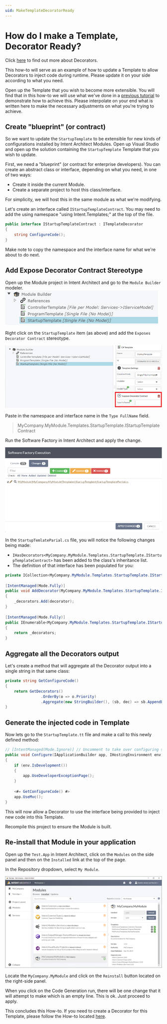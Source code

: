 ```yaml
---
uid: MakeTemplateDecoratorReady
---
```

# How do I make a Template, Decorator Ready?

Click [here](xref:Decorator) to find out more about Decorators.

This how-to will serve as an example of how to update a Template to allow Decorators to inject code during runtime. Please update it on your side according to what you need.

Open up the Template that you wish to become more extensible. You will find that in this how-to we will use what we've done in a [previous tutorial](xref:TutorialCreateModule) to demonstrate how to achieve this. Please interpolate on your end what is written here to make the necessary adjustments on what you're trying to achieve.

## Create "blueprint" (or contract)

So we want to update the `StartupTemplate` to be extensible for new kinds of configurations installed by Intent Architect Modules.
Open up Visual Studio and open up the solution containing the `StartupTemplate` Template that you wish to update.

First, we need a "blueprint" (or contract for enterprise developers).
You can create an abstract class or interface, depending on what you need, in one of two ways:
- Create it inside the current Module.
- Create a separate project to host this class/interface.

For simplicity, we will host this in the same module as what we're modifying.

Let's create an interface called `IStartupTemplateContract`. You may need to add the using namespace "using Intent.Templates;" at the top of the file.

```csharp
public interface IStartupTemplateContract : ITemplateDecorator
{
    string ConfigureCode();
}
```

Make note to copy the namespace and the interface name for what we're about to do next.

## Add Expose Decorator Contract Stereotype

Open up the Module project in Intent Architect and go to the `Module Builder` modeler.
![Module Builder Items](images/make-template-decorator-ready/ModuleBuilderItems.png)

Right click on the `StartupTemplate` item (as above) and add the `Exposes Decorator Contract` stereotype.

![Expose Decorator Contract](images/make-template-decorator-ready/TemplateExposeDecoratorContract.png)

Paste in the namespace and interface name in the `Type FullName` field.

> MyCompany.MyModule.Templates.StartupTemplate.IStartupTemplateContract

Run the Software Factory in Intent Architect and apply the change.

![Apply change](images/make-template-decorator-ready/ApplyExposeDecoratorContractChange.png)

In the `StartupTemlateParial.cs` file, you will notice the following changes being made:

- `IHasDecorators<MyCompany.MyModule.Templates.StartupTemplate.IStartupTemplateContract>` has been added to the class's inheritance list.
- The definition of that interface has been populated for you:

```csharp
private ICollection<MyCompany.MyModule.Templates.StartupTemplate.IStartupTemplateContract> _decorators = new List<MyCompany.MyModule.Templates.StartupTemplate.IStartupTemplateContract>();

[IntentManaged(Mode.Fully)]
public void AddDecorator(MyCompany.MyModule.Templates.StartupTemplate.IStartupTemplateContract decorator)
{
    _decorators.Add(decorator);
}

[IntentManaged(Mode.Fully)]
public IEnumerable<MyCompany.MyModule.Templates.StartupTemplate.IStartupTemplateContract> GetDecorators()
{
    return _decorators;
}
```

## Aggregate all the Decorators output

Let's create a method that will aggregate all the Decorator output into a single string in that same class:

```csharp
private string GetConfigureCode()
{
    return GetDecorators()
                .OrderBy(o => o.Priority)
                .Aggregate(new StringBuilder(), (sb, dec) => sb.AppendLine(dec.ConfigureCode())).ToString();
}
```

## Generate the injected code in Template

Now lets go to the `StartupTemplate.tt` file and make a call to this newly defined method:

```csharp
// [IntentManaged(Mode.Ignore)] // Uncomment to take over configuring services
public void Configure(IApplicationBuilder app, IHostingEnvironment env)
{
    if (env.IsDevelopment())
    {
        app.UseDeveloperExceptionPage();
    }

    <#= GetConfigureCode() #>
    app.UseMvc();
}
```

This will now allow a Decorator to use the interface being provided to inject new code into this Template.

Recompile this project to ensure the Module is built.

## Re-install that Module in your application

Open up the `Test.App` in Intent Architect, click on the `Modules` on the side panel and then on the `Installed` link at the top of the page.

In the Repository dropdown, select `My Module`.

![Installed Modules](images/make-template-decorator-ready/AppInstalledModules.png)

Locate the `MyCompany.MyModule` and click on the `Reinstall` button located on the right-side panel.

When you click on the Code Generation run, there will be one change that it will attempt to make which is an empty line. This is ok. Just proceed to apply.

This concludes this How-to. If you need to create a Decorator for this Template, please follow the How-to located [here](xref:CreateNewDecorator).